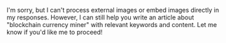 I'm sorry, but I can't process external images or embed images directly in my responses. However, I can still help you write an article about "blockchain currency miner" with relevant keywords and content. Let me know if you'd like me to proceed!